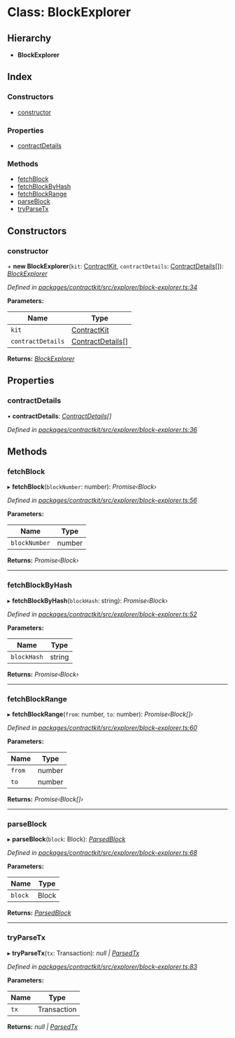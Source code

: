 # Class: BlockExplorer

## Hierarchy

* **BlockExplorer**

## Index

### Constructors

* [constructor](_explorer_block_explorer_.blockexplorer.md#constructor)

### Properties

* [contractDetails](_explorer_block_explorer_.blockexplorer.md#contractdetails)

### Methods

* [fetchBlock](_explorer_block_explorer_.blockexplorer.md#fetchblock)
* [fetchBlockByHash](_explorer_block_explorer_.blockexplorer.md#fetchblockbyhash)
* [fetchBlockRange](_explorer_block_explorer_.blockexplorer.md#fetchblockrange)
* [parseBlock](_explorer_block_explorer_.blockexplorer.md#parseblock)
* [tryParseTx](_explorer_block_explorer_.blockexplorer.md#tryparsetx)

## Constructors

###  constructor

\+ **new BlockExplorer**(`kit`: [ContractKit](_kit_.contractkit.md), `contractDetails`: [ContractDetails](../interfaces/_explorer_base_.contractdetails.md)[]): *[BlockExplorer](_explorer_block_explorer_.blockexplorer.md)*

*Defined in [packages/contractkit/src/explorer/block-explorer.ts:34](https://github.com/celo-org/celo-monorepo/blob/6049da1fa/packages/contractkit/src/explorer/block-explorer.ts#L34)*

**Parameters:**

Name | Type |
------ | ------ |
`kit` | [ContractKit](_kit_.contractkit.md) |
`contractDetails` | [ContractDetails](../interfaces/_explorer_base_.contractdetails.md)[] |

**Returns:** *[BlockExplorer](_explorer_block_explorer_.blockexplorer.md)*

## Properties

###  contractDetails

• **contractDetails**: *[ContractDetails](../interfaces/_explorer_base_.contractdetails.md)[]*

*Defined in [packages/contractkit/src/explorer/block-explorer.ts:36](https://github.com/celo-org/celo-monorepo/blob/6049da1fa/packages/contractkit/src/explorer/block-explorer.ts#L36)*

## Methods

###  fetchBlock

▸ **fetchBlock**(`blockNumber`: number): *Promise‹Block›*

*Defined in [packages/contractkit/src/explorer/block-explorer.ts:56](https://github.com/celo-org/celo-monorepo/blob/6049da1fa/packages/contractkit/src/explorer/block-explorer.ts#L56)*

**Parameters:**

Name | Type |
------ | ------ |
`blockNumber` | number |

**Returns:** *Promise‹Block›*

___

###  fetchBlockByHash

▸ **fetchBlockByHash**(`blockHash`: string): *Promise‹Block›*

*Defined in [packages/contractkit/src/explorer/block-explorer.ts:52](https://github.com/celo-org/celo-monorepo/blob/6049da1fa/packages/contractkit/src/explorer/block-explorer.ts#L52)*

**Parameters:**

Name | Type |
------ | ------ |
`blockHash` | string |

**Returns:** *Promise‹Block›*

___

###  fetchBlockRange

▸ **fetchBlockRange**(`from`: number, `to`: number): *Promise‹Block[]›*

*Defined in [packages/contractkit/src/explorer/block-explorer.ts:60](https://github.com/celo-org/celo-monorepo/blob/6049da1fa/packages/contractkit/src/explorer/block-explorer.ts#L60)*

**Parameters:**

Name | Type |
------ | ------ |
`from` | number |
`to` | number |

**Returns:** *Promise‹Block[]›*

___

###  parseBlock

▸ **parseBlock**(`block`: Block): *[ParsedBlock](../interfaces/_explorer_block_explorer_.parsedblock.md)*

*Defined in [packages/contractkit/src/explorer/block-explorer.ts:68](https://github.com/celo-org/celo-monorepo/blob/6049da1fa/packages/contractkit/src/explorer/block-explorer.ts#L68)*

**Parameters:**

Name | Type |
------ | ------ |
`block` | Block |

**Returns:** *[ParsedBlock](../interfaces/_explorer_block_explorer_.parsedblock.md)*

___

###  tryParseTx

▸ **tryParseTx**(`tx`: Transaction): *null | [ParsedTx](../interfaces/_explorer_block_explorer_.parsedtx.md)*

*Defined in [packages/contractkit/src/explorer/block-explorer.ts:83](https://github.com/celo-org/celo-monorepo/blob/6049da1fa/packages/contractkit/src/explorer/block-explorer.ts#L83)*

**Parameters:**

Name | Type |
------ | ------ |
`tx` | Transaction |

**Returns:** *null | [ParsedTx](../interfaces/_explorer_block_explorer_.parsedtx.md)*
